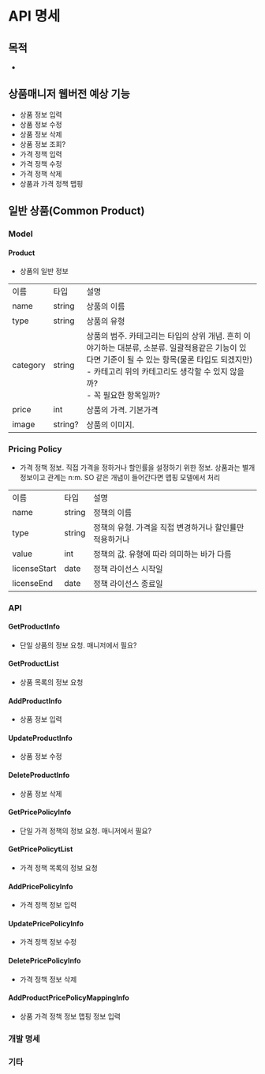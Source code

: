# API 명세

## 목적
- 

## 상품매니저 웹버전 예상 기능
- 상품 정보 입력
- 상품 정보 수정
- 상품 정보 삭제
- 상품 정보 조회?
- 가격 정책 입력
- 가격 정책 수정
- 가격 정책 삭제
- 상품과 가격 정책 맵핑

## 일반 상품(Common Product)

### Model

#### Product
- 상품의 일반 정보

<table>
  <tr><td>이름</td><td>타입</td><td>설명</td></tr>
  <tr><td>name</td><td>string</td><td>상품의 이름</td></tr>
  <tr><td>type</td><td>string</td><td>상품의 유형</td></tr>
  <tr><td>category</td><td>string</td><td>상품의 범주. 카테고리는 타입의 상위 개념. 흔히 이야기하는 대분류, 소분류. 일괄적용같은 기능이 있다면 기준이 될 수 있는 항목(물론 타입도 되겠지만)<br>- 카테고리 위의 카테고리도 생각할 수 있지 않을까?<br>- 꼭 필요한 항목일까?</td></tr>
  <tr><td>price</td><td>int</td><td>상품의 가격. 기본가격</td></tr>
  <tr><td>image</td><td>string?</td><td>상품의 이미지. </td></tr>
</table>

### Pricing Policy
- 가격 정책 정보. 직접 가격을 정하거나 할인률을 설정하기 위한 정보. 상품과는 별개 정보이고 관계는 n:m. SO 같은 개념이 들어간다면 맵핑 모델에서 처리

<table>
  <tr><td>이름</td><td>타입</td><td>설명</td></tr>
  <tr><td>name</td><td>string</td><td>정책의 이름</td></tr>
  <tr><td>type</td><td>string</td><td>정책의 유형. 가격을 직접 변경하거나 할인률만 적용하거나</td></tr>
  <tr><td>value</td><td>int</td><td>정책의 값. 유형에 따라 의미하는 바가 다름</td></tr>
  <tr><td>licenseStart</td><td>date</td><td>정책 라이선스 시작일</td></tr>
  <tr><td>licenseEnd</td><td>date</td><td>정책 라이선스 종료일</td></tr>
</table>

### API

#### GetProductInfo
- 단일 상품의 정보 요청. 매니저에서 필요?

#### GetProductList
- 상품 목록의 정보 요청

#### AddProductInfo
- 상품 정보 입력

#### UpdateProductInfo
- 상품 정보 수정

#### DeleteProductInfo
- 상품 정보 삭제

#### GetPricePolicyInfo
- 단일 가격 정책의 정보 요청. 매니저에서 필요?

#### GetPricePolicytList
- 가격 정책 목록의 정보 요청

#### AddPricePolicyInfo
- 가격 정책 정보 입력

#### UpdatePricePolicyInfo
- 가격 정책 정보 수정

#### DeletePricePolicyInfo
- 가격 정책 정보 삭제

#### AddProductPricePolicyMappingInfo
- 상품 가격 정책 정보 맵핑 정보 입력

### 개발 명세


### 기타

